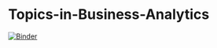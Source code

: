 # Topics-in-Business-Analytics

[![Binder](https://mybinder.org/badge_logo.svg)](https://mybinder.org/v2/gh/McKeagueC/Topics-in-Business-Analytics/HEAD)
